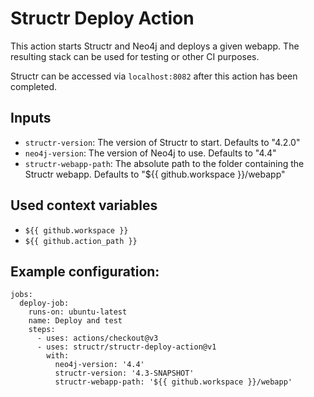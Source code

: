 # Structr Deploy Action
This action starts Structr and Neo4j and deploys a given webapp. The resulting stack can be used for testing or other CI purposes.

Structr can be accessed via `localhost:8082` after this action has been completed.

## Inputs
 - `structr-version`: The version of Structr to start. Defaults to "4.2.0"
 - `neo4j-version`: The version of Neo4j to use. Defaults to "4.4"
 - `structr-webapp-path`: The absolute path to the folder containing the Structr webapp. Defaults to "${{ github.workspace }}/webapp"

## Used context variables
- `${{ github.workspace }}`
- `${{ github.action_path }}`

## Example configuration: 
```
jobs:
  deploy-job:
    runs-on: ubuntu-latest
    name: Deploy and test
    steps:
      - uses: actions/checkout@v3
      - uses: structr/structr-deploy-action@v1
        with:
          neo4j-version: '4.4'
          structr-version: '4.3-SNAPSHOT'
          structr-webapp-path: '${{ github.workspace }}/webapp'
```
